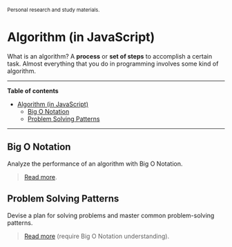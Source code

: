 <small>Personal research and study materials.</small>

# Algorithm (in JavaScript)

What is an algorithm?
A **process** or **set of steps** to accomplish a certain task. Almost everything that you do in programming involves some kind of algorithm.

---

**Table of contents**

- [Algorithm (in JavaScript)](#algorithm-in-javascript)
  - [Big O Notation](#big-o-notation)
  - [Problem Solving Patterns](#problem-solving-patterns)

---

## Big O Notation

Analyze the performance of an algorithm with Big O Notation.

> [Read more](./docs/big-o-notation/intro.md).

## Problem Solving Patterns

Devise a plan for solving problems and master common problem-solving patterns.

> [Read more](./docs/problem-solving/intro.md) (require Big O Notation understanding).

